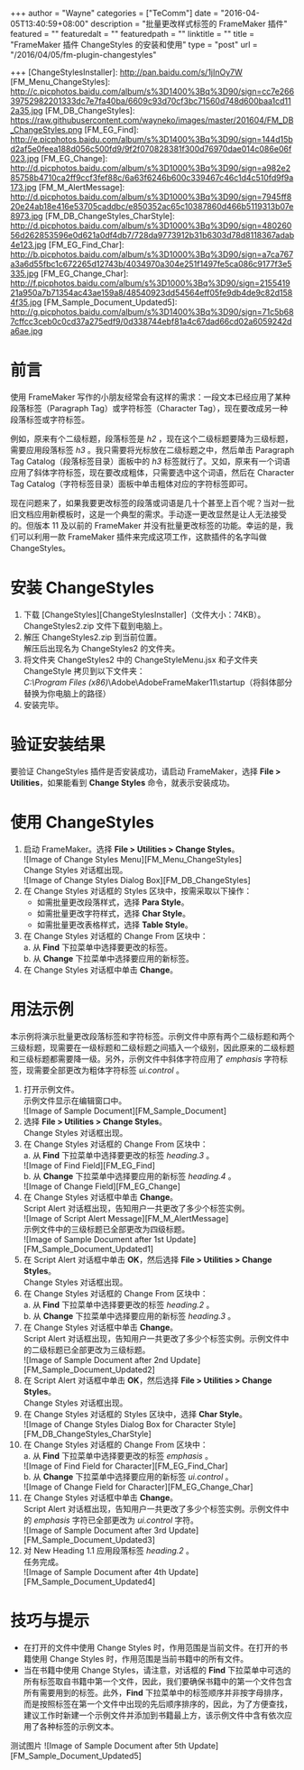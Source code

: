 +++
author = "Wayne"
categories = ["TeComm"]
date = "2016-04-05T13:40:59+08:00"
description = "批量更改样式标签的 FrameMaker 插件"
featured = ""
featuredalt = ""
featuredpath = ""
linktitle = ""
title = "FrameMaker 插件 ChangeStyles 的安装和使用"
type = "post"
url = "/2016/04/05/fm-plugin-changestyles"

+++
[ChangeStylesInstaller]: http://pan.baidu.com/s/1jInOy7W
[FM_Menu_ChangeStyles]: http://c.picphotos.baidu.com/album/s%3D1400%3Bq%3D90/sign=cc7e26639752982201333dc7e7fa40ba/6609c93d70cf3bc71560d748d600baa1cd112a35.jpg
[FM_DB_ChangeStyles]: https://raw.githubusercontent.com/wayneko/images/master/201604/FM_DB_ChangeStyles.png
[FM_EG_Find]: http://e.picphotos.baidu.com/album/s%3D1400%3Bq%3D90/sign=144d15bd2af5e0feea188d056c500fd9/9f2f070828381f300d76970dae014c086e06f023.jpg
[FM_EG_Change]: http://d.picphotos.baidu.com/album/s%3D1000%3Bq%3D90/sign=a982e285758b4710ca2ff9ccf3fef88c/6a63f6246b600c339467c46c1d4c510fd9f9a173.jpg
[FM_M_AlertMessage]: http://d.picphotos.baidu.com/album/s%3D1000%3Bq%3D90/sign=7945ff820e24ab18e416e53705caddbc/e850352ac65c10387860d466b5119313b07e8973.jpg
[FM_DB_ChangeStyles_CharStyle]: http://d.picphotos.baidu.com/album/s%3D1000%3Bq%3D90/sign=48026056d262853596e0d621a0df4db7/728da9773912b31b6303d78d8118367adab4e123.jpg
[FM_EG_Find_Char]: http://b.picphotos.baidu.com/album/s%3D1000%3Bq%3D90/sign=a7ca767a3a6d55fbc1c672265d12743b/4034970a304e251f1497fe5ca086c9177f3e5335.jpg
[FM_EG_Change_Char]: http://f.picphotos.baidu.com/album/s%3D1000%3Bq%3D90/sign=215541921a950a7b71354ac43ae159a8/48540923dd54564eff05fe9db4de9c82d1584f35.jpg
[FM_Sample_Document_Updated5]: http://g.picphotos.baidu.com/album/s%3D1400%3Bq%3D90/sign=71c5b687cffcc3ceb0c0cd37a275edf9/0d338744ebf81a4c67dad66cd02a6059242da6ae.jpg

# 前言

使用 FrameMaker 写作的小朋友经常会有这样的需求：一段文本已经应用了某种段落标签（Paragraph Tag）或字符标签（Character Tag），现在要改成另一种段落标签或字符标签。

例如，原来有个二级标题，段落标签是 *h2* ，现在这个二级标题要降为三级标题，需要应用段落标签 *h3* 。我只需要将光标放在二级标题之中，然后单击 Paragraph Tag Catalog（段落标签目录）面板中的 *h3* 标签就行了。又如，原来有一个词语应用了斜体字符标签，现在要改成粗体，只需要选中这个词语，然后在 Character Tag Catalog（字符标签目录）面板中单击粗体对应的字符标签即可。

现在问题来了，如果我要更改标签的段落或词语是几十个甚至上百个呢？当对一批旧文档应用新模板时，这是一个典型的需求。手动逐一更改显然是让人无法接受的。但版本 11 及以前的 FrameMaker 并没有批量更改标签的功能。幸运的是，我们可以利用一款 FrameMaker 插件来完成这项工作，这款插件的名字叫做 ChangeStyles。

# 安装 ChangeStyles

1. 下载 [ChangeStyles][ChangeStylesInstaller]（文件大小：74KB）。  
   ChangeStyles2.zip 文件下载到电脑上。
2. 解压 ChangeStyles2.zip 到当前位置。  
   解压后出现名为 ChangeStyles2 的文件夹。
3. 将文件夹 ChangeStyles2 中的 ChangeStyleMenu.jsx 和子文件夹 ChangeStyle 拷贝到以下文件夹：  
   *C:\Program Files (x86)*\Adobe\AdobeFrameMaker11\startup（将斜体部分替换为你电脑上的路径）
4. 安装完毕。

# 验证安装结果

要验证 ChangeStyles 插件是否安装成功，请启动 FrameMaker，选择 **File > Utilities**，如果能看到 **Change Styles** 命令，就表示安装成功。

# 使用 ChangeStyles

1. 启动 FrameMaker。选择 **File > Utilities > Change Styles**。  
   ![Image of Change Styles Menu][FM_Menu_ChangeStyles]  
   Change Styles 对话框出现。  
   ![Image of Change Styles Dialog Box][FM_DB_ChangeStyles] 
2. 在 Change Styles 对话框的 Styles 区块中，按需采取以下操作：  
   * 如需批量更改段落样式，选择 **Para Style**。
   * 如需批量更改字符样式，选择 **Char Style**。
   * 如需批量更改表格样式，选择 **Table Style**。
3. 在 Change Styles 对话框的 Change From 区块中：  
   a. 从 **Find** 下拉菜单中选择要更改的标签。  
   b. 从 **Change** 下拉菜单中选择要应用的新标签。
4. 在 Change Styles 对话框中单击 **Change**。

# 用法示例

本示例将演示批量更改段落标签和字符标签。示例文件中原有两个二级标题和两个三级标题，现需要在一级标题和二级标题之间插入一个级别，因此原来的二级标题和三级标题都需要降一级。另外，示例文件中斜体字符应用了 *emphasis* 字符标签，现需要全部更改为粗体字符标签 *ui.control* 。

1. 打开示例文件。  
   示例文件显示在编辑窗口中。  
   ![Image of Sample Document][FM_Sample_Document]
2. 选择 **File > Utilities > Change Styles**。  
   Change Styles 对话框出现。
3. 在 Change Styles 对话框的 Change From 区块中：  
   a. 从 **Find** 下拉菜单中选择要更改的标签 *heading.3* 。  
      ![Image of Find Field][FM_EG_Find]  
   b. 从 **Change** 下拉菜单中选择要应用的新标签 *heading.4* 。  
      ![Image of Change Field][FM_EG_Change] 
4. 在 Change Styles 对话框中单击 **Change**。  
   Script Alert 对话框出现，告知用户一共更改了多少个标签实例。  
   ![Image of Script Alert Message][FM_M_AlertMessage]  
   示例文件中的三级标题已全部更改为四级标题。  
   ![Image of Sample Document after 1st Update][FM_Sample_Document_Updated1]
5. 在 Script Alert 对话框中单击 **OK**，然后选择 **File > Utilities > Change Styles**。  
   Change Styles 对话框出现。
6. 在 Change Styles 对话框的 Change From 区块中：  
   a. 从 **Find** 下拉菜单中选择要更改的标签 *heading.2* 。  
   b. 从 **Change** 下拉菜单中选择要应用的新标签 *heading.3* 。  
7. 在 Change Styles 对话框中单击 **Change**。  
   Script Alert 对话框出现，告知用户一共更改了多少个标签实例。示例文件中的二级标题已全部更改为三级标题。  
   ![Image of Sample Document after 2nd Update][FM_Sample_Document_Updated2]
8. 在 Script Alert 对话框中单击 **OK**，然后选择 **File > Utilities > Change Styles**。  
   Change Styles 对话框出现。
9. 在 Change Styles 对话框的 Styles 区块中，选择 **Char Style**。  
   ![Image of Change Styles Dialog Box for Character Style][FM_DB_ChangeStyles_CharStyle] 
10. 在 Change Styles 对话框的 Change From 区块中：  
   a. 从 **Find** 下拉菜单中选择要更改的标签 *emphasis* 。  
      ![Image of Find Field for Character][FM_EG_Find_Char]  
   b. 从 **Change** 下拉菜单中选择要应用的新标签 *ui.control* 。  
      ![Image of Change Field for Character][FM_EG_Change_Char] 
11. 在 Change Styles 对话框中单击 **Change**。  
   Script Alert 对话框出现，告知用户一共更改了多少个标签实例。示例文件中的 *emphasis* 字符已全部更改为 *ui.control* 字符。  
   ![Image of Sample Document after 3rd Update][FM_Sample_Document_Updated3]
12. 对 New Heading 1.1 应用段落标签 *heading.2* 。  
      任务完成。  
      ![Image of Sample Document after 4th Update][FM_Sample_Document_Updated4]

# 技巧与提示

* 在打开的文件中使用 Change Styles 时，作用范围是当前文件。在打开的书籍使用 Change Styles 时，作用范围是当前书籍中的所有文件。
* 当在书籍中使用 Change Styles，请注意，对话框的 **Find** 下拉菜单中可选的所有标签取自书籍中第一个文件，因此，我们要确保书籍中的第一个文件包含所有需要用到的标签。此外，**Find** 下拉菜单中的标签顺序并非按字母排序，而是按照标签在第一个文件中出现的先后顺序排序的，因此，为了方便查找，建议工作时新建一个示例文件并添加到书籍最上方，该示例文件中含有依次应用了各种标签的示例文本。

测试图片
![Image of Sample Document after 5th Update][FM_Sample_Document_Updated5]